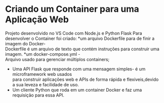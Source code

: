 # Criando um Container para uma Aplicação Web

Projeto desenvolvido no VS Code com Node.js e Python Flask 
Para desenvolver o Container foi criado:
*um arquivo Dockerfile para de finir a imagem do Docker-<br>
Dockerfile é um arquivo de texto que contém instruções para construir uma imagem.
*um docker-compose.yml -<br> Arquivo usado para gerenciar múltiplos containers;
* Uma API Flask que responde com uma mensagem simples- é um microframework web usados<br>
para construir aplicações web e APIs de forma rápida e flexiveis,devido a sua leveza e facilidade de uso.<br>
* Um cliente Python que roda em um container Docker e faz uma requisição para essa API.

